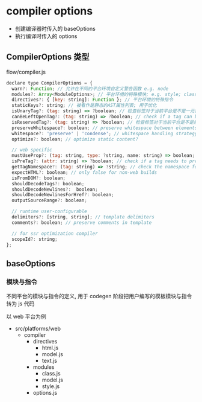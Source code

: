 # compiler options

- 创建编译器时传入的 baseOptions
- 执行编译时传入的 options

## CompilerOptions 类型

flow/compiler.js

```js
declare type CompilerOptions = {
  warn?: Function; // 允许在不同的平台环境自定义警告函数 e.g. node
  modules?: Array<ModuleOptions>; // 平台环境的特殊模块; e.g. style; class
  directives?: { [key: string]: Function }; // 平台环境的特殊指令
  staticKeys?: string; // 被看作是静态的AST属性列表; 用于优化
  isUnaryTag?: (tag: string) => ?boolean; // 检查标签对于当前平台是不是一元标签
  canBeLeftOpenTag?: (tag: string) => ?boolean; // check if a tag can be left opened
  isReservedTag?: (tag: string) => ?boolean; // 检查标签对于当前平台是不是原生的
  preserveWhitespace?: boolean; // preserve whitespace between elements? (Deprecated)
  whitespace?: 'preserve' | 'condense'; // whitespace handling strategy
  optimize?: boolean; // optimize static content?

  // web specific
  mustUseProp?: (tag: string, type: ?string, name: string) => boolean; // check if an attribute should be bound as a property
  isPreTag?: (attr: string) => ?boolean; // check if a tag needs to preserve whitespace
  getTagNamespace?: (tag: string) => ?string; // check the namespace for a tag
  expectHTML?: boolean; // only false for non-web builds
  isFromDOM?: boolean;
  shouldDecodeTags?: boolean;
  shouldDecodeNewlines?:  boolean;
  shouldDecodeNewlinesForHref?: boolean;
  outputSourceRange?: boolean;

  // runtime user-configurable
  delimiters?: [string, string]; // template delimiters
  comments?: boolean; // preserve comments in template

  // for ssr optimization compiler
  scopeId?: string;
};
```
## baseOptions
### 模块与指令

不同平台的模块与指令的定义, 用于 codegen 阶段把用户编写的模板模块与指令转为 js 代码

以 web 平台为例

- src/platforms/web
  - compiler
    - directives
      - html.js
      - model.js
      - text.js
    - modules
      - class.js
      - model.js
      - style.js
    - options.js
